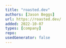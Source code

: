 ```yaml
---
title: "roasted.dev"
authors: [Jason Beggs]
url: https://roasted.dev/
added: 2022-10-07
types: [company]
repo: 
usedGenerator: false
---
```

